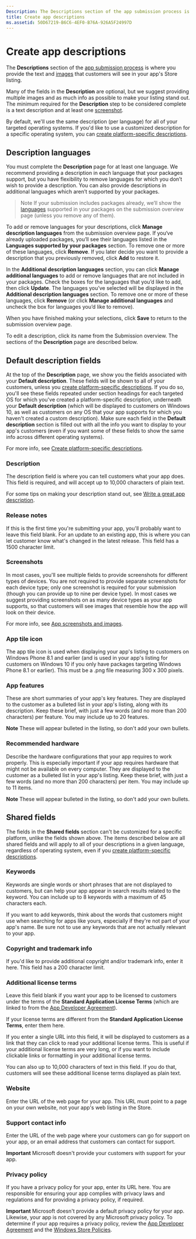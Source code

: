 ```yaml
---
Description: The Descriptions section of the app submission process is where you provide the text and images that customers will see in your app's Store listing.
title: Create app descriptions
ms.assetid: 50D67219-B6C6-4EF0-B76A-926A5F24997D
---
```


# Create app descriptions


The **Descriptions** section of the [app submission process](app-submissions.md) is where you provide the text and [images](app-screenshots-and-images.md) that customers will see in your app's Store listing.

Many of the fields in the **Description** are optional, but we suggest providing multiple images and as much info as possible to make your listing stand out. The minimum required for the **Description** step to be considered complete is a text description and at least one [screenshot](app-screenshots-and-images.md).

By default, we'll use the same description (per language) for all of your targeted operating systems. If you'd like to use a customized description for a specific operating system, you can [create platform-specific descriptions](create-platform-specific-descriptions.md).

## Description languages

You must complete the **Description** page for at least one language. We recommend providing a description in each language that your packages support, but you have flexibility to remove languages for which you don’t wish to provide a description. You can also provide descriptions in additional languages which aren’t supported by your packages.

> Note  If your submission includes packages already, we’ll show the [languages](supported-languages.md) supported in your packages on the submission overview page (unless you remove any of them).

To add or remove languages for your descriptions, click **Manage description languages** from the submission overview page. If you‘ve already uploaded packages, you’ll see their languages listed in the **Languages supported by your packages** section. To remove one or more of these languages, click **Remove**. If you later decide you want to provide a description that you previously removed, click **Add** to restore it.

In the **Additional description languages** section, you can click **Manage additional languages** to add or remove languages that are not included in your packages. Check the boxes for the languages that you’d like to add, then click **Update**. The languages you’ve selected will be displayed in the **Additional description languages** section. To remove one or more of these languages, click **Remove** (or click **Manage additional languages** and uncheck the box for languages you’d like to remove).

When you have finished making your selections, click **Save** to return to the submission overview page.

To edit a description, click its name from the Submission overview. The sections of the **Description** page are described below.

## Default description fields


At the top of the **Description** page, we show you the fields associated with your **Default description**. These fields will be shown to all of your customers, unless you [create platform-specific descriptions](create-platform-specific-descriptions.md). If you do so, you'll see these fields repeated under section headings for each targeted OS for which you've created a platform-specific description, underneath your **Default description** (which will be displayed to customers on Windows 10, as well as customers on any OS that your app supports for which you haven't created a custom description). Make sure each field in the **Default description** section is filled out with all the info you want to display to your app's customers (even if you want some of these fields to show the same info across different operating systems).

For more info, see [Create platform-specific descriptions](create-platform-specific-descriptions.md).

### Description

The description field is where you can tell customers what your app does. This field is required, and will accept up to 10,000 characters of plain text.

For some tips on making your description stand out, see [Write a great app description](write-a-great-app-description.md).

### Release notes

If this is the first time you're submitting your app, you'll probably want to leave this field blank. For an update to an existing app, this is where you can let customer know what's changed in the latest release. This field has a 1500 character limit.

### Screenshots

In most cases, you'll see multiple fields to provide screenshots for different types of devices. You are not required to provide separate screenshots for each device type; only one screenshot is required for your submission (though you can provide up to nine per device type). In most cases we suggest providing screenshots on as many device types as your app supports, so that customers will see images that resemble how the app will look on their device.

For more info, see [App screenshots and images](app-screenshots-and-images.md).

### App tile icon

The app tile icon is used when displaying your app's listing to customers on Windows Phone 8.1 and earlier (and is used in your app's listing for customers on Windows 10 if you only have packages targeting Windows Phone 8.1 or earlier). This must be a .png file measuring 300 x 300 pixels.

### App features

These are short summaries of your app's key features. They are displayed to the customer as a bulleted list in your app's listing, along with its description. Keep these brief, with just a few words (and no more than 200 characters) per feature. You may include up to 20 features.

**Note**  These will appear bulleted in the listing, so don't add your own bullets.

 

### Recommended hardware

Describe the hardware configurations that your app requires to work properly. This is especially important if your app requires hardware that might not be available on every computer. They are displayed to the customer as a bulleted list in your app's listing. Keep these brief, with just a few words (and no more than 200 characters) per item. You may include up to 11 items.

**Note**  These will appear bulleted in the listing, so don't add your own bullets.

 

## Shared fields


The fields in the **Shared fields** section can't be customized for a specific platform, unlike the fields shown above. The items described below are all shared fields and will apply to all of your descriptions in a given language, regardless of operating system, even if you [create platform-specific descriptions](create-platform-specific-descriptions.md).

### Keywords

Keywords are single words or short phrases that are not displayed to customers, but can help your app appear in search results related to the keyword. You can include up to 8 keywords with a maximum of 45 characters each.

If you want to add keywords, think about the words that customers might use when searching for apps like yours, especially if they're not part of your app's name. Be sure not to use any keywords that are not actually relevant to your app.

### Copyright and trademark info

If you'd like to provide additional copyright and/or trademark info, enter it here. This field has a 200 character limit.

### Additional license terms

Leave this field blank if you want your app to be licensed to customers under the terms of the **Standard Application License Terms** (which are linked to from the [App Developer Agreement](https://msdn.microsoft.com/library/windows/apps/hh694058)).

If your license terms are different from the **Standard Application License Terms**, enter them here.

If you enter a single URL into this field, it will be displayed to customers as a link that they can click to read your additional license terms. This is useful if your additional license terms are very long, or if you want to include clickable links or formatting in your additional license terms.

You can also up to 10,000 characters of text in this field. If you do that, customers will see these additional license terms displayed as plain text.

### Website

Enter the URL of the web page for your app. This URL must point to a page on your own website, not your app's web listing in the Store.

### Support contact info

Enter the URL of the web page where your customers can go for support on your app, or an email address that customers can contact for support.

**Important**  Microsoft doesn't provide your customers with support for your app.

 

### Privacy policy

If you have a privacy policy for your app, enter its URL here. You are responsible for ensuring your app complies with privacy laws and regulations and for providing a privacy policy, if required.

**Important**  Microsoft doesn't provide a default privacy policy for your app. Likewise, your app is not covered by any Microsoft privacy policy. To determine if your app requires a privacy policy, review the [App Developer Agreement](https://msdn.microsoft.com/library/windows/apps/hh694058) and the [Windows Store Policies](https://msdn.microsoft.com/en-us/library/windows/apps/dn764944.aspx#pol_10_5_1).


<!--HONumber=Mar16_HO5-->


